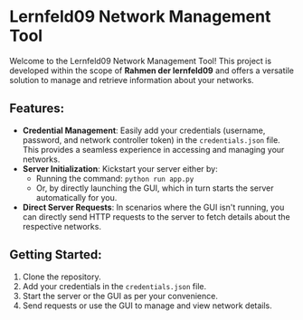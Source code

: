 # Lernfeld09 Network Management Tool

Welcome to the Lernfeld09 Network Management Tool! This project is developed within the scope of **Rahmen der lernfeld09** and offers a versatile solution to manage and retrieve information about your networks.

## Features:

- **Credential Management**: Easily add your credentials (username, password, and network controller token) in the `credentials.json` file. This provides a seamless experience in accessing and managing your networks.
- **Server Initialization**: Kickstart your server either by:
  - Running the command: `python run app.py`
  - Or, by directly launching the GUI, which in turn starts the server automatically for you.
- **Direct Server Requests**: In scenarios where the GUI isn't running, you can directly send HTTP requests to the server to fetch details about the respective networks.

## Getting Started:

1. Clone the repository.
2. Add your credentials in the `credentials.json` file.
3. Start the server or the GUI as per your convenience.
4. Send requests or use the GUI to manage and view network details.
